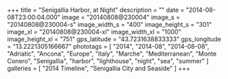 +++
title = "Senigallia Harbor, at Night"
description = ""
date = "2014-08-08T23:00:04.000"
image = "20140808@230004"
image_s = "20140808@230004-s"
image_width_s = "400"
image_height_s = "301"
image_xl = "20140808@230004-xl"
image_width_xl = "1000"
image_height_xl = "751"
gps_latitude = "43.7231638833333"
gps_longitude = "13.2221305166667"
phototags = [ "2014", "2014-08", "2014-08-08", "Adriatic", "Ancona", "Europe", "Italy", "Marche", "Mediterranean", "Monte Conero", "Senigallia", "harbor", "lighthouse", "night", "sea", "summer" ]
galleries = [ "2014 Timeline", "Senigallia City and Seaside" ]
+++
